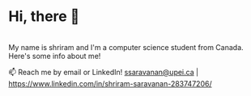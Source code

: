 # Hi, there 👋

</br> My name is shriram and I'm a computer science student from Canada. Here's some info about me!

📫 Reach me by email or LinkedIn! ssaravanan@upei.ca | https://www.linkedin.com/in/shriram-saravanan-283747206/


